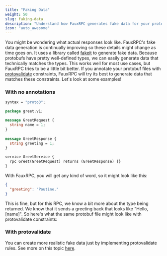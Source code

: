 ```yaml
---
title: "Faking Data"
weight: 50
slug: faking-data
description: "Understand how FauxRPC generates fake data for your protobuf messages and how to improve it with protovalidate."
icon: "auto_awesome"
---
```

You might be wondering what actual responses look like. FauxRPC's fake data generation is continually improving so these details might change as time goes on. It uses a library called [fakeit](https://github.com/brianvoe/gofakeit) to generate fake data. Because protobufs have pretty well-defined types, we can easily generate data that technically matches the types. This works well for most use cases, but FauxRPC tries to be a little bit better. If you annotate your protobuf files with [protovalidate](https://github.com/bufbuild/protovalidate) constraints, FauxRPC will try its best to generate data that matches these constraints. Let's look at some examples!

### With no annotations
```protobuf
syntax = "proto3";

package greet.v1;

message GreetRequest {
  string name = 1;
}
 
message GreetResponse {
  string greeting = 1;
}

service GreetService {
  rpc Greet(GreetRequest) returns (GreetResponse) {}
}
```

With FauxRPC, you will get any kind of word, so it might look like this:
```json
{
  "greeting": "Poutine."
}
```
This is fine, but for this RPC, we know a bit more about the type being returned. We know that it sends a greeting back that looks like "Hello, [name]". So here's what the same protobuf file might look like with protovalidate constraints:

### With protovalidate
You can create more realistic fake data just by implementing protovalidate rules. See more on this topic [here](/docs/protovalidate/).
